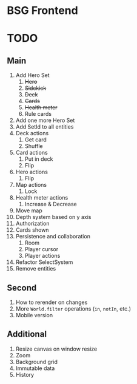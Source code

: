 # BSG Frontend

# TODO

## Main

1. Add Hero Set
   1. ~~Hero~~
   2. ~~Sidekick~~
   3. ~~Deck~~
   4. ~~Cards~~
   5. ~~Health meter~~
   6. Rule cards
2. Add one more Hero Set
3. Add SetId to all entities
4. Deck actions
   1. Get card
   2. Shuffle
5. Card actions
   1. Put in deck
   2. Flip
6. Hero actions
   1. Flip
7. Map actions
   1. Lock
8. Health meter actions
   1. Increase & Decrease
9. Move map
10. Depth system based on y axis
11. Authorization
12. Cards shown
13. Persistence and collaboration
    1. Room
    2. Player cursor
    3. Player actions
14. Refactor SelectSystem
15. Remove entities

## Second

1. How to rerender on changes
2. More `World.filter` operations (`in`, `notIn`, etc.)
3. Mobile version

## Additional

1. Resize canvas on window resize
2. Zoom
3. Background grid
4. Immutable data
5. History
